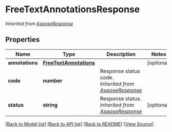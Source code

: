 ﻿# FreeTextAnnotationsResponse


*Inherited from [AsposeResponse](AsposeResponse.md)*
## Properties
Name | Type | Description | Notes
------------ | ------------- | ------------- | -------------
**annotations** | [**FreeTextAnnotations**](FreeTextAnnotations.md) |  | [optional]
**code** | **number** | Response status code.<br />*Inherited from [AsposeResponse](AsposeResponse.md)* | 
**status** | **string** | Response status.<br />*Inherited from [AsposeResponse](AsposeResponse.md)* | [optional]

[[Back to Model list]](../README.md#documentation-for-models) [[Back to API list]](../README.md#documentation-for-api-endpoints) [[Back to README]](../README.md) [[View Source]](../src/models/freeTextAnnotationsResponse.ts)

